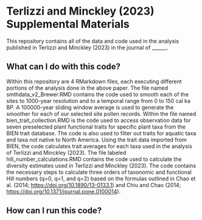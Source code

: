 # Terlizzi and Minckley (2023) Supplemental Materials
This repository contains all of the data and code used in the analysis published in Terlizzi and Minckley (2023) in the journal of ______. 
## What can I do with this code? 
Within this repository are 4 RMarkdown files, each executing different portions of the analysis done in the above paper. The file named smthdata_v2_Brewer.RMD contains the code used to smooth each of the sites to 1000-year resolution and to a temporal range from 0 to 150 cal ka BP. A 100000-year sliding window average is used to generate the smoother for each of our selected site pollen records. Within the file named bien_trait_collection.RMD is the code used to access observation data for seven preselected plant functional traits for specific plant taxa from the BIEN trait database. The code is also used to filter out traits for aquatic taxa and taxa not native to North America. Using the trait data imported from BIEN, the code calculates trait averages for each taxa used in the analysis of Terlizzi and Minckley (2023). The file labeled hill_number_calculations.RMD contains the code used to calculate the diversity estimates used in Terlizzi and Minckley (2023). The code contains the necessary steps to calculate three orders of taxonomic and functional Hill numbers (q=0, q=1, and q=2) based on the formulas outlined in Chao et al. (2014; https://doi.org/10.1890/13-0133.1) and Chiu and Chao (2014; https://doi.org/10.1371/journal.pone.0100014). 
## How can I run this code?
